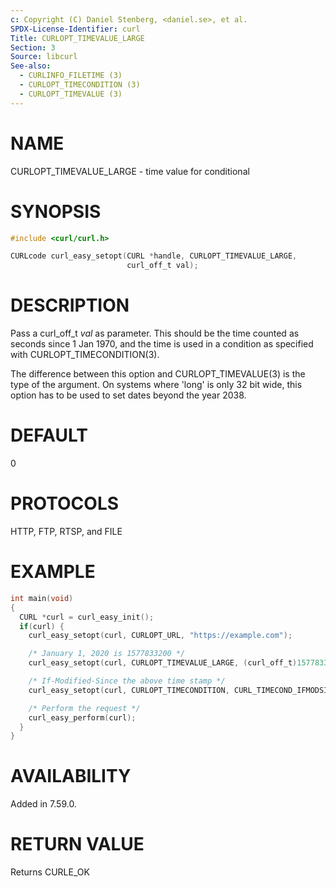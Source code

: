 ```yaml
---
c: Copyright (C) Daniel Stenberg, <daniel.se>, et al.
SPDX-License-Identifier: curl
Title: CURLOPT_TIMEVALUE_LARGE
Section: 3
Source: libcurl
See-also:
  - CURLINFO_FILETIME (3)
  - CURLOPT_TIMECONDITION (3)
  - CURLOPT_TIMEVALUE (3)
---
```


# NAME

CURLOPT_TIMEVALUE_LARGE - time value for conditional

# SYNOPSIS

~~~c
#include <curl/curl.h>

CURLcode curl_easy_setopt(CURL *handle, CURLOPT_TIMEVALUE_LARGE,
                          curl_off_t val);
~~~

# DESCRIPTION

Pass a curl_off_t *val* as parameter. This should be the time counted as
seconds since 1 Jan 1970, and the time is used in a condition as specified
with CURLOPT_TIMECONDITION(3).

The difference between this option and CURLOPT_TIMEVALUE(3) is the type
of the argument. On systems where 'long' is only 32 bit wide, this option has
to be used to set dates beyond the year 2038.

# DEFAULT

0

# PROTOCOLS

HTTP, FTP, RTSP, and FILE

# EXAMPLE

~~~c
int main(void)
{
  CURL *curl = curl_easy_init();
  if(curl) {
    curl_easy_setopt(curl, CURLOPT_URL, "https://example.com");

    /* January 1, 2020 is 1577833200 */
    curl_easy_setopt(curl, CURLOPT_TIMEVALUE_LARGE, (curl_off_t)1577833200);

    /* If-Modified-Since the above time stamp */
    curl_easy_setopt(curl, CURLOPT_TIMECONDITION, CURL_TIMECOND_IFMODSINCE);

    /* Perform the request */
    curl_easy_perform(curl);
  }
}
~~~

# AVAILABILITY

Added in 7.59.0.

# RETURN VALUE

Returns CURLE_OK
